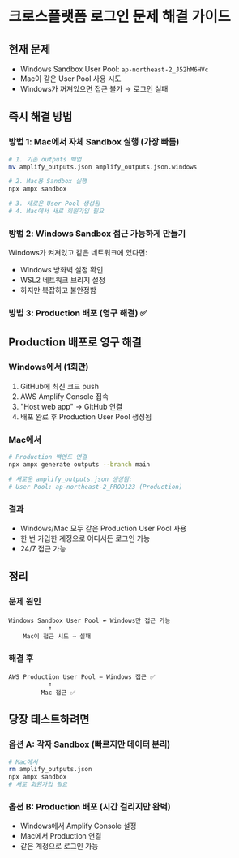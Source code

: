 # 크로스플랫폼 로그인 문제 해결 가이드

## 현재 문제
- Windows Sandbox User Pool: `ap-northeast-2_J52hM6HVc`
- Mac이 같은 User Pool 사용 시도
- Windows가 꺼져있으면 접근 불가 → 로그인 실패

## 즉시 해결 방법

### 방법 1: Mac에서 자체 Sandbox 실행 (가장 빠름)
```bash
# 1. 기존 outputs 백업
mv amplify_outputs.json amplify_outputs.json.windows

# 2. Mac용 Sandbox 실행
npx ampx sandbox

# 3. 새로운 User Pool 생성됨
# 4. Mac에서 새로 회원가입 필요
```

### 방법 2: Windows Sandbox 접근 가능하게 만들기
Windows가 켜져있고 같은 네트워크에 있다면:
- Windows 방화벽 설정 확인
- WSL2 네트워크 브리지 설정
- 하지만 복잡하고 불안정함

### 방법 3: Production 배포 (영구 해결) ✅

## Production 배포로 영구 해결

### Windows에서 (1회만)
1. GitHub에 최신 코드 push
2. AWS Amplify Console 접속
3. "Host web app" → GitHub 연결
4. 배포 완료 후 Production User Pool 생성됨

### Mac에서
```bash
# Production 백엔드 연결
npx ampx generate outputs --branch main

# 새로운 amplify_outputs.json 생성됨:
# User Pool: ap-northeast-2_PROD123 (Production)
```

### 결과
- Windows/Mac 모두 같은 Production User Pool 사용
- 한 번 가입한 계정으로 어디서든 로그인 가능
- 24/7 접근 가능

## 정리

### 문제 원인
```
Windows Sandbox User Pool ← Windows만 접근 가능
           ↑
    Mac이 접근 시도 → 실패
```

### 해결 후
```
AWS Production User Pool ← Windows 접근 ✅
           ↑
         Mac 접근 ✅
```

## 당장 테스트하려면

### 옵션 A: 각자 Sandbox (빠르지만 데이터 분리)
```bash
# Mac에서
rm amplify_outputs.json
npx ampx sandbox
# 새로 회원가입 필요
```

### 옵션 B: Production 배포 (시간 걸리지만 완벽)
- Windows에서 Amplify Console 설정
- Mac에서 Production 연결
- 같은 계정으로 로그인 가능